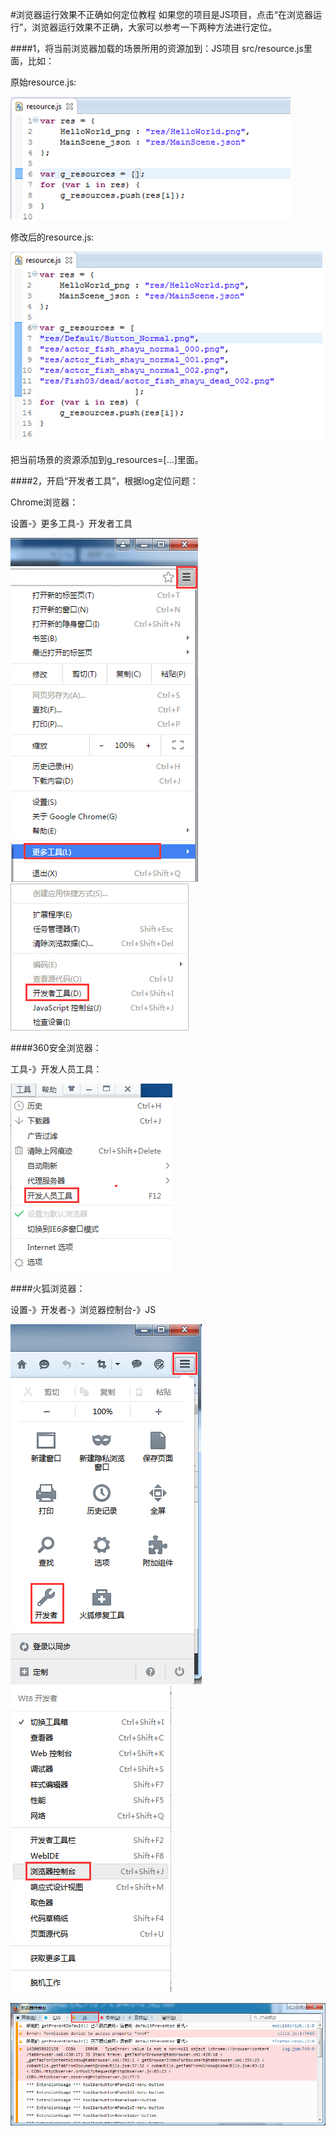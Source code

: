 #浏览器运行效果不正确如何定位教程
如果您的项目是JS项目，点击“在浏览器运行”，浏览器运行效果不正确，大家可以参考一下两种方法进行定位。

####1，将当前浏览器加载的场景所用的资源加到：JS项目 src/resource.js里面，比如：

   原始resource.js:  

![image](res/image001.png)

  修改后的resource.js:

![image](res/image002.png)   

  把当前场景的资源添加到g_resources=[...]里面。

####2，开启“开发者工具”，根据log定位问题：

   Chrome浏览器：

   设置-》更多工具-》开发者工具

![image](res/image003.png)   ![image](res/image004.png)

####360安全浏览器：
  
   工具-》开发人员工具：

![image](res/image005.png)  

####火狐浏览器：

设置-》开发者-》浏览器控制台-》JS

![image](res/image006.png) ![image](res/image007.png)
   
![image](res/image008.png) 

 


